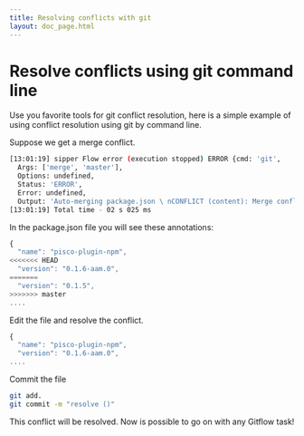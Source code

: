 ```yaml
---
title: Resolving conflicts with git
layout: doc_page.html
---
```


# Resolve conflicts using git command line

Use you favorite tools for git conflict resolution, here is a simple example of using conflict resolution using git by command line.

Suppose we get a merge conflict.

```bash
[13:01:19] sipper Flow error (execution stopped) ERROR {cmd: 'git',
  Args: ['merge', 'master'],
  Options: undefined,
  Status: 'ERROR',
  Error: undefined,
  Output: 'Auto-merging package.json \ nCONFLICT (content): Merge conflict in package.json \ nAutomatic merge failed; Fix conflicts and then commit the result. \ N '}
[13:01:19] Total time - 02 s 025 ms
```

In the package.json file you will see these annotations:

```javascript
{
  "name": "pisco-plugin-npm",
<<<<<<< HEAD
  "version": "0.1.6-aam.0",
=======
  "version": "0.1.5",
>>>>>>> master
....
```

Edit the file and resolve the conflict.

```javascript
{
  "name": "pisco-plugin-npm",
  "version": "0.1.6-aam.0",
....
```

Commit the file

```bash
git add.
git commit -m "resolve ()"
```

This conflict will be resolved. Now is possible to go on with any Gitflow task!